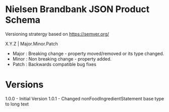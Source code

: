# Nielsen Brandbank JSON Product Schema

Versioning stratergy based on https://semver.org/

X.Y.Z  |  Major.Minor.Patch

- Major : Breaking change - property moved/removed or its type changed.
- Minor : Non breaking change - property added.
- Patch : Backwards compatible bug fixes


# Versions
1.0.0 - Initial Version
1.0.1 - Changed nonFoodIngredientStatement base type to long text
